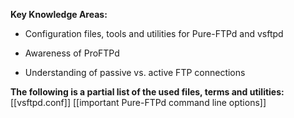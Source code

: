**Key Knowledge Areas:**

- Configuration files, tools and utilities for Pure-FTPd and vsftpd

- Awareness of ProFTPd

- Understanding of passive vs. active FTP connections

**The following is a partial list of the used files, terms and utilities:**
[[vsftpd.conf]]
[[important Pure-FTPd command line options]]
